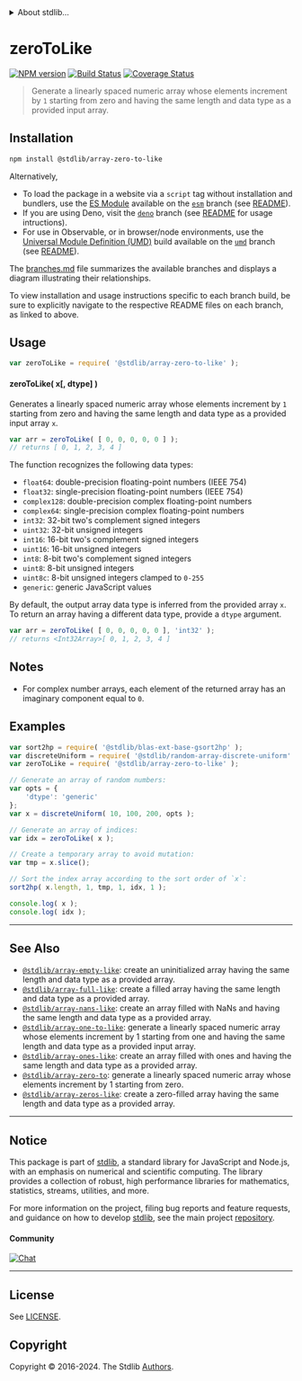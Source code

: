 <!--

@license Apache-2.0

Copyright (c) 2024 The Stdlib Authors.

Licensed under the Apache License, Version 2.0 (the "License");
you may not use this file except in compliance with the License.
You may obtain a copy of the License at

   http://www.apache.org/licenses/LICENSE-2.0

Unless required by applicable law or agreed to in writing, software
distributed under the License is distributed on an "AS IS" BASIS,
WITHOUT WARRANTIES OR CONDITIONS OF ANY KIND, either express or implied.
See the License for the specific language governing permissions and
limitations under the License.

-->


<details>
  <summary>
    About stdlib...
  </summary>
  <p>We believe in a future in which the web is a preferred environment for numerical computation. To help realize this future, we've built stdlib. stdlib is a standard library, with an emphasis on numerical and scientific computation, written in JavaScript (and C) for execution in browsers and in Node.js.</p>
  <p>The library is fully decomposable, being architected in such a way that you can swap out and mix and match APIs and functionality to cater to your exact preferences and use cases.</p>
  <p>When you use stdlib, you can be absolutely certain that you are using the most thorough, rigorous, well-written, studied, documented, tested, measured, and high-quality code out there.</p>
  <p>To join us in bringing numerical computing to the web, get started by checking us out on <a href="https://github.com/stdlib-js/stdlib">GitHub</a>, and please consider <a href="https://opencollective.com/stdlib">financially supporting stdlib</a>. We greatly appreciate your continued support!</p>
</details>

# zeroToLike

[![NPM version][npm-image]][npm-url] [![Build Status][test-image]][test-url] [![Coverage Status][coverage-image]][coverage-url] <!-- [![dependencies][dependencies-image]][dependencies-url] -->

> Generate a linearly spaced numeric array whose elements increment by `1` starting from zero and having the same length and data type as a provided input array.

<!-- Section to include introductory text. Make sure to keep an empty line after the intro `section` element and another before the `/section` close. -->

<section class="intro">

</section>

<!-- /.intro -->

<!-- Package usage documentation. -->

<section class="installation">

## Installation

```bash
npm install @stdlib/array-zero-to-like
```

Alternatively,

-   To load the package in a website via a `script` tag without installation and bundlers, use the [ES Module][es-module] available on the [`esm`][esm-url] branch (see [README][esm-readme]).
-   If you are using Deno, visit the [`deno`][deno-url] branch (see [README][deno-readme] for usage intructions).
-   For use in Observable, or in browser/node environments, use the [Universal Module Definition (UMD)][umd] build available on the [`umd`][umd-url] branch (see [README][umd-readme]).

The [branches.md][branches-url] file summarizes the available branches and displays a diagram illustrating their relationships.

To view installation and usage instructions specific to each branch build, be sure to explicitly navigate to the respective README files on each branch, as linked to above.

</section>

<section class="usage">

## Usage

```javascript
var zeroToLike = require( '@stdlib/array-zero-to-like' );
```

#### zeroToLike( x\[, dtype] )

Generates a linearly spaced numeric array whose elements increment by `1` starting from zero and having the same length and data type as a provided input array `x`.

```javascript
var arr = zeroToLike( [ 0, 0, 0, 0, 0 ] );
// returns [ 0, 1, 2, 3, 4 ]
```

The function recognizes the following data types:

-   `float64`: double-precision floating-point numbers (IEEE 754)
-   `float32`: single-precision floating-point numbers (IEEE 754)
-   `complex128`: double-precision complex floating-point numbers
-   `complex64`: single-precision complex floating-point numbers
-   `int32`: 32-bit two's complement signed integers
-   `uint32`: 32-bit unsigned integers
-   `int16`: 16-bit two's complement signed integers
-   `uint16`: 16-bit unsigned integers
-   `int8`: 8-bit two's complement signed integers
-   `uint8`: 8-bit unsigned integers
-   `uint8c`: 8-bit unsigned integers clamped to `0-255`
-   `generic`: generic JavaScript values

By default, the output array data type is inferred from the provided array `x`. To return an array having a different data type, provide a `dtype` argument.

```javascript
var arr = zeroToLike( [ 0, 0, 0, 0, 0 ], 'int32' );
// returns <Int32Array>[ 0, 1, 2, 3, 4 ]
```

</section>

<!-- /.usage -->

<!-- Package usage notes. Make sure to keep an empty line after the `section` element and another before the `/section` close. -->

<section class="notes">

## Notes

-   For complex number arrays, each element of the returned array has an imaginary component equal to `0`.

</section>

<!-- /.notes -->

<!-- Package usage examples. -->

<section class="examples">

## Examples

<!-- eslint no-undef: "error" -->

```javascript
var sort2hp = require( '@stdlib/blas-ext-base-gsort2hp' );
var discreteUniform = require( '@stdlib/random-array-discrete-uniform' );
var zeroToLike = require( '@stdlib/array-zero-to-like' );

// Generate an array of random numbers:
var opts = {
    'dtype': 'generic'
};
var x = discreteUniform( 10, 100, 200, opts );

// Generate an array of indices:
var idx = zeroToLike( x );

// Create a temporary array to avoid mutation:
var tmp = x.slice();

// Sort the index array according to the sort order of `x`:
sort2hp( x.length, 1, tmp, 1, idx, 1 );

console.log( x );
console.log( idx );
```

</section>

<!-- /.examples -->

<!-- Section to include cited references. If references are included, add a horizontal rule *before* the section. Make sure to keep an empty line after the `section` element and another before the `/section` close. -->

<section class="references">

</section>

<!-- /.references -->

<!-- Section for related `stdlib` packages. Do not manually edit this section, as it is automatically populated. -->

<section class="related">

* * *

## See Also

-   <span class="package-name">[`@stdlib/array-empty-like`][@stdlib/array/empty-like]</span><span class="delimiter">: </span><span class="description">create an uninitialized array having the same length and data type as a provided array.</span>
-   <span class="package-name">[`@stdlib/array-full-like`][@stdlib/array/full-like]</span><span class="delimiter">: </span><span class="description">create a filled array having the same length and data type as a provided array.</span>
-   <span class="package-name">[`@stdlib/array-nans-like`][@stdlib/array/nans-like]</span><span class="delimiter">: </span><span class="description">create an array filled with NaNs and having the same length and data type as a provided array.</span>
-   <span class="package-name">[`@stdlib/array-one-to-like`][@stdlib/array/one-to-like]</span><span class="delimiter">: </span><span class="description">generate a linearly spaced numeric array whose elements increment by 1 starting from one and having the same length and data type as a provided input array.</span>
-   <span class="package-name">[`@stdlib/array-ones-like`][@stdlib/array/ones-like]</span><span class="delimiter">: </span><span class="description">create an array filled with ones and having the same length and data type as a provided array.</span>
-   <span class="package-name">[`@stdlib/array-zero-to`][@stdlib/array/zero-to]</span><span class="delimiter">: </span><span class="description">generate a linearly spaced numeric array whose elements increment by 1 starting from zero.</span>
-   <span class="package-name">[`@stdlib/array-zeros-like`][@stdlib/array/zeros-like]</span><span class="delimiter">: </span><span class="description">create a zero-filled array having the same length and data type as a provided array.</span>

</section>

<!-- /.related -->

<!-- Section for all links. Make sure to keep an empty line after the `section` element and another before the `/section` close. -->


<section class="main-repo" >

* * *

## Notice

This package is part of [stdlib][stdlib], a standard library for JavaScript and Node.js, with an emphasis on numerical and scientific computing. The library provides a collection of robust, high performance libraries for mathematics, statistics, streams, utilities, and more.

For more information on the project, filing bug reports and feature requests, and guidance on how to develop [stdlib][stdlib], see the main project [repository][stdlib].

#### Community

[![Chat][chat-image]][chat-url]

---

## License

See [LICENSE][stdlib-license].


## Copyright

Copyright &copy; 2016-2024. The Stdlib [Authors][stdlib-authors].

</section>

<!-- /.stdlib -->

<!-- Section for all links. Make sure to keep an empty line after the `section` element and another before the `/section` close. -->

<section class="links">

[npm-image]: http://img.shields.io/npm/v/@stdlib/array-zero-to-like.svg
[npm-url]: https://npmjs.org/package/@stdlib/array-zero-to-like

[test-image]: https://github.com/stdlib-js/array-zero-to-like/actions/workflows/test.yml/badge.svg?branch=v0.2.0
[test-url]: https://github.com/stdlib-js/array-zero-to-like/actions/workflows/test.yml?query=branch:v0.2.0

[coverage-image]: https://img.shields.io/codecov/c/github/stdlib-js/array-zero-to-like/main.svg
[coverage-url]: https://codecov.io/github/stdlib-js/array-zero-to-like?branch=main

<!--

[dependencies-image]: https://img.shields.io/david/stdlib-js/array-zero-to-like.svg
[dependencies-url]: https://david-dm.org/stdlib-js/array-zero-to-like/main

-->

[chat-image]: https://img.shields.io/gitter/room/stdlib-js/stdlib.svg
[chat-url]: https://app.gitter.im/#/room/#stdlib-js_stdlib:gitter.im

[stdlib]: https://github.com/stdlib-js/stdlib

[stdlib-authors]: https://github.com/stdlib-js/stdlib/graphs/contributors

[umd]: https://github.com/umdjs/umd
[es-module]: https://developer.mozilla.org/en-US/docs/Web/JavaScript/Guide/Modules

[deno-url]: https://github.com/stdlib-js/array-zero-to-like/tree/deno
[deno-readme]: https://github.com/stdlib-js/array-zero-to-like/blob/deno/README.md
[umd-url]: https://github.com/stdlib-js/array-zero-to-like/tree/umd
[umd-readme]: https://github.com/stdlib-js/array-zero-to-like/blob/umd/README.md
[esm-url]: https://github.com/stdlib-js/array-zero-to-like/tree/esm
[esm-readme]: https://github.com/stdlib-js/array-zero-to-like/blob/esm/README.md
[branches-url]: https://github.com/stdlib-js/array-zero-to-like/blob/main/branches.md

[stdlib-license]: https://raw.githubusercontent.com/stdlib-js/array-zero-to-like/main/LICENSE

<!-- <related-links> -->

[@stdlib/array/empty-like]: https://github.com/stdlib-js/array-empty-like

[@stdlib/array/full-like]: https://github.com/stdlib-js/array-full-like

[@stdlib/array/nans-like]: https://github.com/stdlib-js/array-nans-like

[@stdlib/array/one-to-like]: https://github.com/stdlib-js/array-one-to-like

[@stdlib/array/ones-like]: https://github.com/stdlib-js/array-ones-like

[@stdlib/array/zero-to]: https://github.com/stdlib-js/array-zero-to

[@stdlib/array/zeros-like]: https://github.com/stdlib-js/array-zeros-like

<!-- </related-links> -->

</section>

<!-- /.links -->
